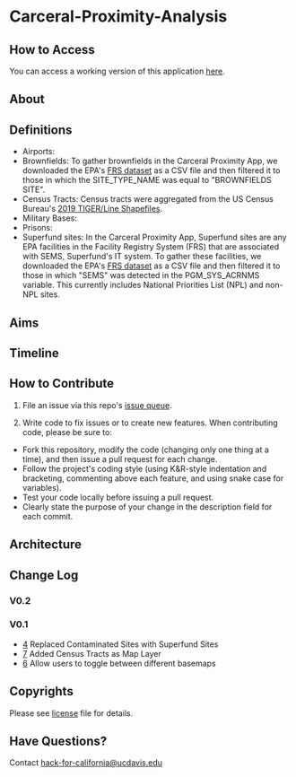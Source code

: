 # Carceral-Proximity-Analysis

## How to Access

You can access a working version of this application [here](http://206.189.72.223:3838/proximity-app/).

## About

## Definitions

* Airports: 
* Brownfields: To gather brownfields in the Carceral Proximity App,  we downloaded the EPA's [FRS dataset](https://www.epa.gov/frs/frs-data-resources) as a CSV file and then filtered it to those in which the SITE_TYPE_NAME was equal to "BROWNFIELDS SITE".
* Census Tracts: Census tracts were aggregated from the US Census Bureau's [2019 TIGER/Line Shapefiles](https://www2.census.gov/geo/tiger/TIGER2019/TRACT/).
* Military Bases: 
* Prisons:
* Superfund sites: In the Carceral Proximity App, Superfund sites are any EPA facilities in the Facility Registry System (FRS) that are associated with SEMS, Superfund's IT system. To gather these facilities, we downloaded the EPA's [FRS dataset](https://www.epa.gov/frs/frs-data-resources) as a CSV file and then filtered it to those in which "SEMS" was detected in the PGM_SYS_ACRNMS variable. This currently includes National Priorities List (NPL) and non-NPL sites. 

## Aims

## Timeline

## How to Contribute

1. File an issue via this repo's [issue queue](https://github.com/Carceral-Ecologies/Carceral-Proximity-Analysis/issues).

2. Write code to fix issues or to create new features. When contributing code, please be sure to:

  * Fork this repository, modify the code (changing only one thing at a time), and then issue a pull request for each change.
  * Follow the project's coding style (using K&R-style indentation and bracketing, commenting above each feature, and using snake case for variables).
  * Test your code locally before issuing a pull request.
  * Clearly state the purpose of your change in the description field for each commit.

## Architecture


## Change Log

### V0.2



### V0.1
* [4](https://github.com/Carceral-Ecologies/Carceral-Proximity-Analysis/issues/4) Replaced Contaminated Sites with Superfund Sites
* [7](https://github.com/Carceral-Ecologies/Carceral-Proximity-Analysis/issues/7) Added Census Tracts as Map Layer
* [6](https://github.com/Carceral-Ecologies/Carceral-Proximity-Analysis/issues/6) Allow users to toggle between different basemaps

## Copyrights
Please see [license](https://github.com/Carceral-Ecologies/Carceral-Proximity-Analysis/blob/master/LICENSE) file for details.

## Have Questions?
Contact [hack-for-california@ucdavis.edu](mailto:hack-for-california@ucdavis.edu)
